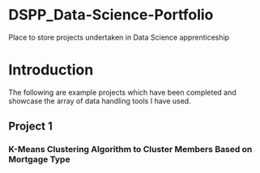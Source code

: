 # DSPP_Data-Science-Portfolio
Place to store projects undertaken in Data Science apprenticeship
# Introduction
The following are example projects which have been completed and showcase the array of data handling tools I have used.


## Project 1
### K-Means Clustering Algorithm to Cluster Members Based on Mortgage Type
